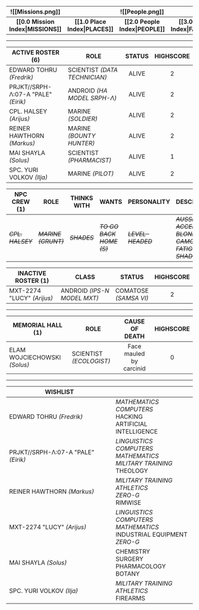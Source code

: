 
|          ![[Missions.png]]          |                                  |         ![[People.png]]          |                                      |         ![[Carcinid.png]]         |
| :---------------------------------: | :------------------------------: | :------------------------------: | :----------------------------------: | :-------------------------------: |
| **[[0.0 Mission Index\|MISSIONS]]** | **[[1.0 Place Index\|PLACES]]** | **[[2.0 People Index\|PEOPLE]]** | **[[3.0 Faction Index\|FACTIONS]]** | **[[4.0 Threat Index\|THREATS]]** |

---

| **ACTIVE ROSTER (6)**               | **ROLE**                      | **STATUS** | **HIGHSCORE** |
| ----------------------------------- | ----------------------------- | :--------: | :-----------: |
| EDWARD TOHRU *(Fredrik)*            | SCIENTIST *(DATA TECHNICIAN)* |   ALIVE    |       2       |
| PRJKT//SRPH-Λ:07-A "PALE" *(Eirik)* | ANDROID *(HA MODEL SRPH-Λ)*   |   ALIVE    |       2       |
| CPL. HALSEY *(Arijus)*              | MARINE *(SOLDIER)*            |   ALIVE    |       2       |
| REINER HAWTHORN *(Markus)*          | MARINE *(BOUNTY HUNTER)*      |   ALIVE    |       2       |
| MAI SHAYLA *(Solus)*                | SCIENTIST *(PHARMACIST)*      |   ALIVE    |       1       |
| SPC. YURI VOLKOV *(Ilja)*           | MARINE *(PILOT)*              |   ALIVE    |       2       |

| **NPC CREW (1)** | **ROLE**           | **THINKS WITH** | **WANTS**               | **PERSONALITY**  | **DESCRIPTION**                                        | **STATUS** |
| ---------------- | ------------------ | --------------- | ----------------------- | ---------------- | ------------------------------------------------------ | :--------: |
| *~~CPL. HALSEY~~*  | *~~MARINE (GRUNT)~~* | *~~SHADES~~*      | *~~TO GO BACK HOME (S)~~* | *~~LEVEL-HEADED~~* | *~~AUSSIE ACCENT<br>BLONDE<br>CAMO FATIGUES<br>SHADES~~* | *~~ALIVE~~*  |

| **INACTIVE ROSTER (1)**    | **CLASS**                   |        **STATUS**        | **HIGHSCORE** |
| -------------------------- | --------------------------- | :----------------------: | :-----------: |
| MXT-2274 "LUCY" *(Arijus)* | ANDROID *(IPS-N MODEL MXT)* | COMATOSE<br>*(SAMSA VI)* |       2       |

---

| **MEMORIAL HALL (1)**        | **ROLE**                |   **CAUSE OF DEATH**    | **HIGHSCORE** |
| ---------------------------- | ----------------------- | :---------------------: | :-----------: |
| ELAM WOJCIECHOWSKI *(Solus)* | SCIENTIST *(ECOLOGIST)* | Face mauled by carcinid |       0       |

---

| **WISHLIST**                        |                                                                                   |
| ----------------------------------- | --------------------------------------------------------------------------------- |
| EDWARD TOHRU *(Fredrik)*            | *MATHEMATICS*<br>*COMPUTERS*<br>HACKING<br>ARTIFICIAL INTELLIGENCE                |
| PRJKT//SRPH-Λ:07-A "PALE" *(Eirik)* | *LINGUISTICS*<br>*COMPUTERS*<br>*MATHEMATICS*<br>*MILITARY TRAINING*<br>THEOLOGY  |
| REINER HAWTHORN *(Markus)*          | *MILITARY TRAINING*<br>*ATHLETICS*<br>*ZERO-G*<br>RIMWISE                         |
| MXT-2274 "LUCY" *(Arijus)*          | *LINGUISTICS*<br>*COMPUTERS*<br>*MATHEMATICS*<br>INDUSTRIAL EQUIPMENT<br>*ZERO-G* |
| MAI SHAYLA *(Solus)*                | CHEMISTRY<br>SURGERY<br>PHARMACOLOGY<br>BOTANY                                    |
| SPC. YURI VOLKOV *(Ilja)*           | *MILITARY TRAINING*<br>*ATHLETICS*<br>FIREARMS                                    |

